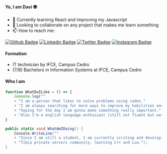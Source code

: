 #### Yo, I am Davi :alien:

- 🌱 Currently learning React and improving my Javascript
- 👯 Looking to collaborate on any project that makes me learn something
- 📫 How to reach me: 

[![Github Badge](https://img.shields.io/badge/-Github-000?style=flat-square&logo=Github&logoColor=white&link=https://github.com/worthdavi)](https://github.com/worthdavi) [![Linkedin Badge](https://img.shields.io/badge/-LinkedIn-blue?style=flat-square&logo=Linkedin&logoColor=white&link=https://www.linkedin.com/in/worthdavi/)](https://www.linkedin.com/in/worthdavi/) [![Twitter Badge](https://img.shields.io/badge/-Twitter-1ca0f1?style=flat-square&labelColor=1ca0f1&logo=twitter&logoColor=white&link=https://twitter.com/worthdavi)](https://twitter.com/worthdavi) [![Instagram Badge](https://img.shields.io/badge/-Instagram-purple?style=flat-square&labelColor=darkpink&logo=instagram&logoColor=white&link=https://instagram.com/worthdavi)](https://instagram.com/worthdavi) 


#### Formation
- IT technician by IFCE, Campus Cedro
- (7/8) Bachelors in Information Systems at IFCE, Campus Cedro
#### Who I am
```javascript
function WhatDoILike = () => {
    console.log(""
    + "I am a person that likes to solve problems using codes."
    + "I am always searching for more ways to improve my habilities and get more experience in this area,"
    + "hoping for the day I am gonna make something really important."
    + "Also I'm a english language enthusiast (still not fluent but working on it).")
}
```

```csharp
public static void WhatAmIDoing() {
    Console.WriteLine(""
    + "Since I am still a student, I am currently scriting and developing at back-end for"
    + "Tibia private servers community, learning C++ and Lua.");
}
```


